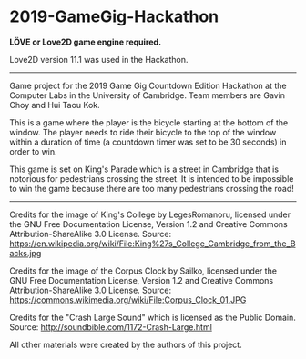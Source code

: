 # 2019-GameGig-Hackathon

**LÖVE or Love2D game engine required.**

Love2D version 11.1 was used in the Hackathon.

___

Game project for the 2019 Game Gig Countdown Edition Hackathon at the Computer Labs in the University of Cambridge. Team members are Gavin Choy and Hui Taou Kok.

This is a game where the player is the bicycle starting at the bottom of the window. The player needs to ride their bicycle to the top of the window within a duration of time (a countdown timer was set to be 30 seconds) in order to win.

This game is set on King's Parade which is a street in Cambridge that is notorious for pedestrians crossing the street. It is intended to be impossible to win the game because there are too many pedestrians crossing the road!

___

Credits for the image of King's College by LegesRomanoru, licensed under the GNU Free Documentation License, Version 1.2 and Creative Commons Attribution-ShareAlike 3.0 License. Source: https://en.wikipedia.org/wiki/File:King%27s_College_Cambridge_from_the_Backs.jpg

Credits for the image of the Corpus Clock by Sailko, licensed under the GNU Free Documentation License, Version 1.2 and Creative Commons Attribution-ShareAlike 3.0 License. Source: https://commons.wikimedia.org/wiki/File:Corpus_Clock_01.JPG

Credits for the "Crash Large Sound" which is licensed as the Public Domain. Source: http://soundbible.com/1172-Crash-Large.html

All other materials were created by the authors of this project.
